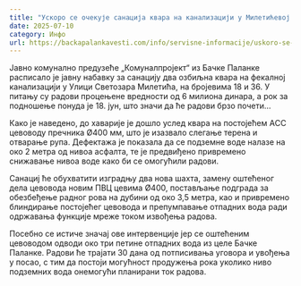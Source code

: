 ```yaml
---
title: "Ускоро се очекује санација квара на канализацији у Милетићевој улици"
date: 2025-07-10
category: Инфо
url: https://backapalankavesti.com/info/servisne-informacije/uskoro-se-ocekuje-sanacija-kvara-na-kanalizaciji-u-mileticevoj-ulici/
---
```


Јавно комунално предузеће „Комуналпројект“ из Бачке Паланке расписало је јавну набавку за санацију два озбиљна квара на фекалној канализацији у Улици Светозара Милетића, на бројевима 18 и 36. У питању су радови процењене вредности од 6 милиона динара, а рок за подношење понуда је 18. јун, што значи да ће радови брзо почети…

Како је наведено, до хаварије је дошло услед квара на постојећем АCC цевоводу пречника Ø400 мм, што је изазвало слегање терена и отварање рупа. Дефектажа је показала да се подземне воде налазе на око 2 метра од нивоа асфалта, те је предвиђено привремено снижавање нивоа воде како би се омогућили радови.

Санациј ће обухватити изградњу два нова шахта, замену оштећеног дела цевовода новим ПВЦ цевима Ø400, постављање подграда за обезбеђење радног рова на дубини од око 3,5 метра, као и привремено блиндирање постојећег цевовода и препумпавање отпадних вода ради одржавања функције мреже током извођења радова.

Посебно се истиче значај ове интервенције јер се оштећеним цевоводом одводи око три петине отпадних вода из целе Бачке Паланке. Радови ће трајати 30 дана од потписивања уговора и увођења у посао, с тим да постоји могућност продужења рока уколико ниво подземних вода онемогући планирани ток радова.
